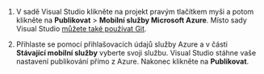 
1. V sadě Visual Studio klikněte na projekt pravým tlačítkem myši a potom klikněte na **Publikovat** > **Mobilní služby Microsoft Azure**. Místo sady Visual Studio [můžete také používat Git](../articles/mobile-services/mobile-services-dotnet-backend-store-code-source-control.md).

2. Přihlaste se pomocí přihlašovacích údajů služby Azure a v části **Stávající mobilní služby** vyberte svoji službu. Visual Studio stáhne vaše nastavení publikování přímo z Azure. Nakonec klikněte na **Publikovat**.



<!--HONumber=Jun16_HO2-->


